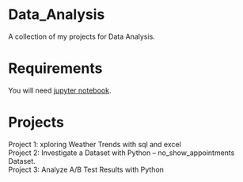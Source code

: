 # Data_Analysis

A collection of my projects for Data Analysis.

# Requirements
You will need [jupyter notebook](https://jupyter.org/install).


# Projects

Project 1: xploring Weather Trends with sql and excel\
Project 2: Investigate a Dataset with Python – no_show_appointments Dataset. <br />
Project 3: Analyze A/B Test Results with Python
